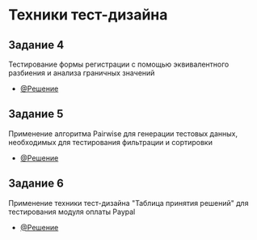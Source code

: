 # Техники тест-дизайна
## Задание 4
Тестирование формы регистрации с помощью эквивалентного разбиения и анализа граничных значений
- [@Решение](https://docs.google.com/spreadsheets/d/1fDm_7FstWb-mTKTqlzKdCCSWITGgTXKtZp6HsD1-9GE/edit?usp=sharing)
## Задание 5
Применение алгоритма Pairwise для генерации тестовых данных, необходимых для тестирования фильтрации и сортировки
- [@Решение](https://docs.google.com/spreadsheets/d/1QBl-_0IZuuZyPRyZD8otjfKmT98gRn0LQ6v9sQD-pSY/edit?usp=sharing)
## Задание 6
Применение техники тест-дизайна "Таблица принятия решений" для тестирования модуля оплаты Paypal
- [@Решение](https://docs.google.com/spreadsheets/d/1HOH9twVAYmHWX79qMH0AVKSKhsi-dgwmcy6DSNiaRrY/edit?usp=sharing)
